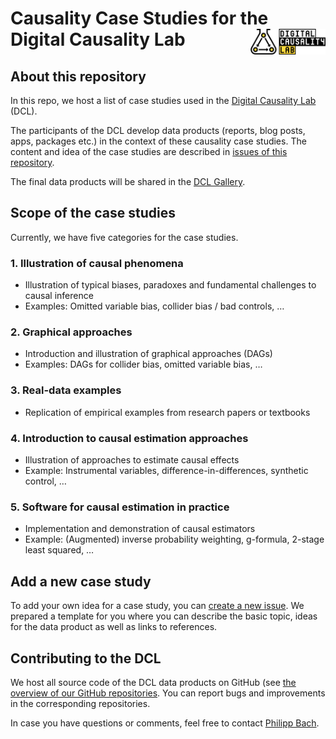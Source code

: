 # Causality Case Studies for the Digital Causality Lab <a href="https://digitalcausalitylab.github.io"><img src="logo.png" align="right" width = "120" /></a>

## About this repository

In this repo, we host a list of case studies used in the [Digital Causality Lab](https://digitalcausalitylab.github.io/) (DCL).

The participants of the DCL develop data products (reports, blog posts, apps, packages etc.) in the context of these causality case studies. The content and idea of the case studies are described in [issues of this repository](https://github.com/DigitalCausalityLab/causal-case-studies/issues).

The final data products will be shared in the [DCL Gallery](https://digitalcausalitylab.github.io/gallery/).

## Scope of the case studies

Currently, we have five categories for the case studies.

### 1. Illustration of causal phenomena

* Illustration of typical biases, paradoxes and fundamental challenges to causal inference
* Examples: Omitted variable bias, collider bias / bad controls, $\ldots$

### 2. Graphical approaches

* Introduction and illustration of graphical approaches (DAGs)
* Examples: DAGs for collider bias, omitted variable bias, $\ldots$

### 3. Real-data examples

* Replication of empirical examples from research papers or textbooks

### 4. Introduction to causal estimation approaches

* Illustration of approaches to estimate causal effects
* Example: Instrumental variables, difference-in-differences, synthetic control, $\ldots$

### 5. Software for causal estimation in practice

* Implementation and demonstration of causal estimators
* Example: (Augmented) inverse probability weighting, g-formula, 2-stage least squared, $\ldots$


## Add a new case study

To add your own idea for a case study, you can [create a new issue](https://github.com/DigitalCausalityLab/causal-case-studies/issues/new/choose). We prepared a template for you where you can describe the basic topic, ideas for the data product as well as links to references.

## Contributing to the DCL

We host all source code of the DCL data products on GitHub (see [the overview of our GitHub repositories](https://github.com/orgs/DigitalCausalityLab/repositories). You can report bugs and improvements in the corresponding repositories.

In case you have questions or comments, feel free to contact [Philipp Bach](https://github.com/PhilippBach).
